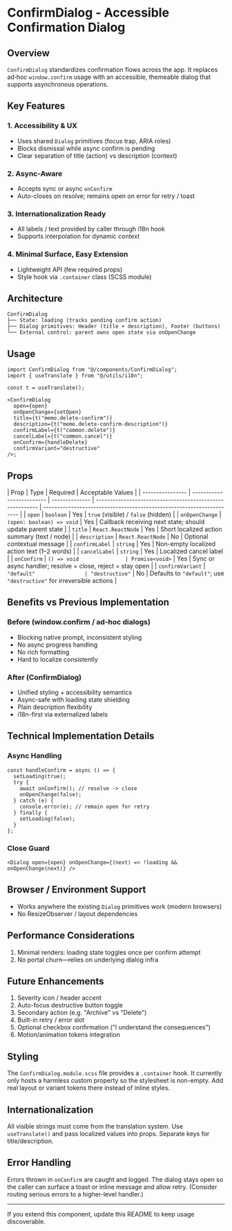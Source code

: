 # ConfirmDialog - Accessible Confirmation Dialog

## Overview

`ConfirmDialog` standardizes confirmation flows across the app. It replaces ad‑hoc `window.confirm` usage with an accessible, themeable dialog that supports asynchronous operations.

## Key Features

### 1. Accessibility & UX

- Uses shared `Dialog` primitives (focus trap, ARIA roles)
- Blocks dismissal while async confirm is pending
- Clear separation of title (action) vs description (context)

### 2. Async-Aware

- Accepts sync or async `onConfirm`
- Auto-closes on resolve; remains open on error for retry / toast

### 3. Internationalization Ready

- All labels / text provided by caller through i18n hook
- Supports interpolation for dynamic context

### 4. Minimal Surface, Easy Extension

- Lightweight API (few required props)
- Style hook via `.container` class (SCSS module)

## Architecture

```
ConfirmDialog
├── State: loading (tracks pending confirm action)
├── Dialog primitives: Header (title + description), Footer (buttons)
└── External control: parent owns open state via onOpenChange
```

## Usage

```tsx
import ConfirmDialog from "@/components/ConfirmDialog";
import { useTranslate } from "@/utils/i18n";

const t = useTranslate();

<ConfirmDialog
  open={open}
  onOpenChange={setOpen}
  title={t("memo.delete-confirm")}
  description={t("memo.delete-confirm-description")}
  confirmLabel={t("common.delete")}
  cancelLabel={t("common.cancel")}
  onConfirm={handleDelete}
  confirmVariant="destructive"
/>;
```

## Props

| Prop             | Type                      | Required       | Acceptable Values                                         |
| ---------------- | ------------------------- | -------------- | --------------------------------------------------------- | --------------------------------------------------------------------- |
| `open`           | `boolean`                 | Yes            | `true` (visible) / `false` (hidden)                       |
| `onOpenChange`   | `(open: boolean) => void` | Yes            | Callback receiving next state; should update parent state |
| `title`          | `React.ReactNode`         | Yes            | Short localized action summary (text / node)              |
| `description`    | `React.ReactNode`         | No             | Optional contextual message                               |
| `confirmLabel`   | `string`                  | Yes            | Non-empty localized action text (1–2 words)               |
| `cancelLabel`    | `string`                  | Yes            | Localized cancel label                                    |
| `onConfirm`      | `() => void               | Promise<void>` | Yes                                                       | Sync or async handler; resolve = close, reject = stay open            |
| `confirmVariant` | `"default"                | "destructive"` | No                                                        | Defaults to `"default"`; use `"destructive"` for irreversible actions |

## Benefits vs Previous Implementation

### Before (window.confirm / ad‑hoc dialogs)

- Blocking native prompt, inconsistent styling
- No async progress handling
- No rich formatting
- Hard to localize consistently

### After (ConfirmDialog)

- Unified styling + accessibility semantics
- Async-safe with loading state shielding
- Plain description flexibility
- i18n-first via externalized labels

## Technical Implementation Details

### Async Handling

```tsx
const handleConfirm = async () => {
  setLoading(true);
  try {
    await onConfirm(); // resolve -> close
    onOpenChange(false);
  } catch (e) {
    console.error(e); // remain open for retry
  } finally {
    setLoading(false);
  }
};
```

### Close Guard

```tsx
<Dialog open={open} onOpenChange={(next) => !loading && onOpenChange(next)} />
```

## Browser / Environment Support

- Works anywhere the existing `Dialog` primitives work (modern browsers)
- No ResizeObserver / layout dependencies

## Performance Considerations

1. Minimal renders: loading state toggles once per confirm attempt
2. No portal churn—relies on underlying dialog infra

## Future Enhancements

1. Severity icon / header accent
2. Auto-focus destructive button toggle
3. Secondary action (e.g. "Archive" vs "Delete")
4. Built-in retry / error slot
5. Optional checkbox confirmation ("I understand the consequences")
6. Motion/animation tokens integration

## Styling

The `ConfirmDialog.module.scss` file provides a `.container` hook. It currently only hosts a harmless custom property so the stylesheet is non-empty. Add real layout or variant tokens there instead of inline styles.

## Internationalization

All visible strings must come from the translation system. Use `useTranslate()` and pass localized values into props. Separate keys for title/description.

## Error Handling

Errors thrown in `onConfirm` are caught and logged. The dialog stays open so the caller can surface a toast or inline message and allow retry. (Consider routing serious errors to a higher-level handler.)

---

If you extend this component, update this README to keep usage discoverable.
